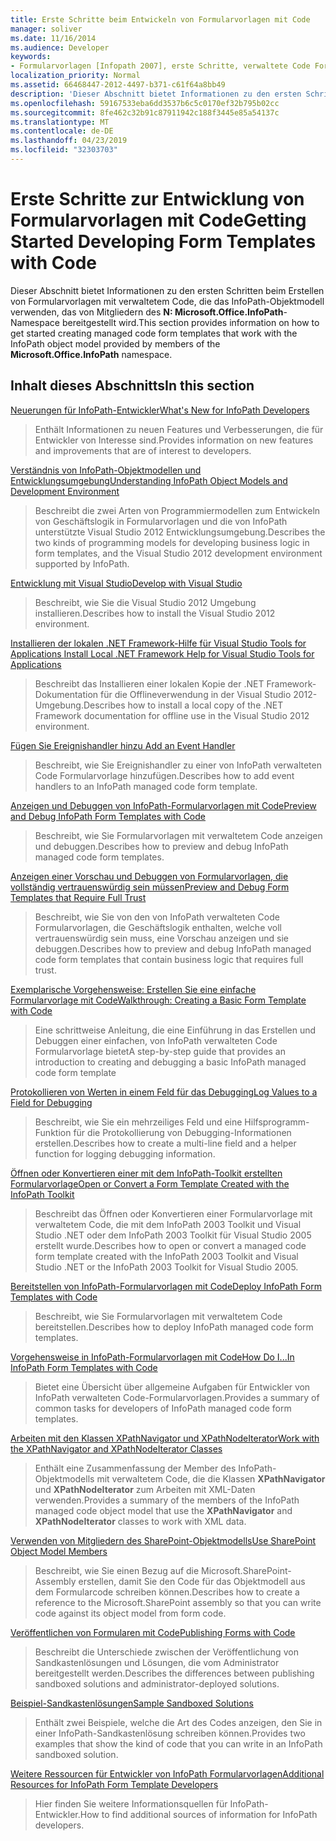 ```yaml
---
title: Erste Schritte beim Entwickeln von Formularvorlagen mit Code
manager: soliver
ms.date: 11/16/2014
ms.audience: Developer
keywords:
- Formularvorlagen [Infopath 2007], erste Schritte, verwaltete Code Formularvorlagen [InfoPath 2007], erste Schritte, InfoPath 2007, erste Schritte
localization_priority: Normal
ms.assetid: 66468447-2012-4497-b371-c61f64a8bb49
description: 'Dieser Abschnitt bietet Informationen zu den ersten Schritten beim Erstellen von Formularvorlagen mit verwaltetem Code, die das InfoPath-Objektmodell verwenden, das von Mitgliedern des N: Microsoft.Office.InfoPath-Namespace bereitgestellt wird.'
ms.openlocfilehash: 59167533eba6dd3537b6c5c0170ef32b795b02cc
ms.sourcegitcommit: 8fe462c32b91c87911942c188f3445e85a54137c
ms.translationtype: MT
ms.contentlocale: de-DE
ms.lasthandoff: 04/23/2019
ms.locfileid: "32303703"
---
```

# <a name="getting-started-developing-form-templates-with-code"></a><span data-ttu-id="9348a-104">Erste Schritte zur Entwicklung von Formularvorlagen mit Code</span><span class="sxs-lookup"><span data-stu-id="9348a-104">Getting Started Developing Form Templates with Code</span></span>

<span data-ttu-id="9348a-105">Dieser Abschnitt bietet Informationen zu den ersten Schritten beim Erstellen von Formularvorlagen mit verwaltetem Code, die das InfoPath-Objektmodell verwenden, das von Mitgliedern des **N: Microsoft.Office.InfoPath**-Namespace bereitgestellt wird.</span><span class="sxs-lookup"><span data-stu-id="9348a-105">This section provides information on how to get started creating managed code form templates that work with the InfoPath object model provided by members of the **Microsoft.Office.InfoPath** namespace.</span></span> 
  
## <a name="in-this-section"></a><span data-ttu-id="9348a-106">Inhalt dieses Abschnitts</span><span class="sxs-lookup"><span data-stu-id="9348a-106">In this section</span></span>

[<span data-ttu-id="9348a-107">Neuerungen für InfoPath-Entwickler</span><span class="sxs-lookup"><span data-stu-id="9348a-107">What's New for InfoPath Developers</span></span>](what-s-new-for-infopath-developers.md)
  
> <span data-ttu-id="9348a-108">Enthält Informationen zu neuen Features und Verbesserungen, die für Entwickler von Interesse sind.</span><span class="sxs-lookup"><span data-stu-id="9348a-108">Provides information on new features and improvements that are of interest to developers.</span></span>
    
[<span data-ttu-id="9348a-109">Verständnis von InfoPath-Objektmodellen und Entwicklungsumgebung</span><span class="sxs-lookup"><span data-stu-id="9348a-109">Understanding InfoPath Object Models and Development Environment</span></span>](understanding-infopath-object-models-and-development-environment.md)
  
> <span data-ttu-id="9348a-110">Beschreibt die zwei Arten von Programmiermodellen zum Entwickeln von Geschäftslogik in Formularvorlagen und die von InfoPath unterstützte Visual Studio 2012 Entwicklungsumgebung.</span><span class="sxs-lookup"><span data-stu-id="9348a-110">Describes the two kinds of programming models for developing business logic in form templates, and the Visual Studio 2012 development environment supported by InfoPath.</span></span>
    
[<span data-ttu-id="9348a-111">Entwicklung mit Visual Studio</span><span class="sxs-lookup"><span data-stu-id="9348a-111">Develop with Visual Studio</span></span>](how-to-develop-with-visual-studio.md)
  
> <span data-ttu-id="9348a-112">Beschreibt, wie Sie die Visual Studio 2012 Umgebung installieren.</span><span class="sxs-lookup"><span data-stu-id="9348a-112">Describes how to install the Visual Studio 2012 environment.</span></span>
    
[<span data-ttu-id="9348a-113">Installieren der lokalen .NET Framework-Hilfe für Visual Studio Tools for Applications </span><span class="sxs-lookup"><span data-stu-id="9348a-113">Install Local .NET Framework Help for Visual Studio Tools for Applications</span></span>](how-to-install-net-framework-help-for-visual-studio-tools-for-applications.md)
  
> <span data-ttu-id="9348a-114">Beschreibt das Installieren einer lokalen Kopie der .NET Framework-Dokumentation für die Offlineverwendung in der Visual Studio 2012-Umgebung.</span><span class="sxs-lookup"><span data-stu-id="9348a-114">Describes how to install a local copy of the .NET Framework documentation for offline use in the Visual Studio 2012 environment.</span></span>
    
[<span data-ttu-id="9348a-115">Fügen Sie Ereignishandler hinzu </span><span class="sxs-lookup"><span data-stu-id="9348a-115">Add an Event Handler</span></span>](how-to-add-an-event-handler.md)
  
> <span data-ttu-id="9348a-116">Beschreibt, wie Sie Ereignishandler zu einer von InfoPath verwalteten Code Formularvorlage hinzufügen.</span><span class="sxs-lookup"><span data-stu-id="9348a-116">Describes how to add event handlers to an InfoPath managed code form template.</span></span> 
    
[<span data-ttu-id="9348a-117">Anzeigen und Debuggen von InfoPath-Formularvorlagen mit Code</span><span class="sxs-lookup"><span data-stu-id="9348a-117">Preview and Debug InfoPath Form Templates with Code</span></span>](how-to-preview-and-debug-infopath-form-templates-with-code.md)
  
> <span data-ttu-id="9348a-118">Beschreibt, wie Sie Formularvorlagen mit verwaltetem Code anzeigen und debuggen.</span><span class="sxs-lookup"><span data-stu-id="9348a-118">Describes how to preview and debug InfoPath managed code form templates.</span></span>
    
[<span data-ttu-id="9348a-119">Anzeigen einer Vorschau und Debuggen von Formularvorlagen, die vollständig vertrauenswürdig sein müssen</span><span class="sxs-lookup"><span data-stu-id="9348a-119">Preview and Debug Form Templates that Require Full Trust</span></span>](how-to-preview-and-debug-form-templates-that-require-full-trust.md)
  
> <span data-ttu-id="9348a-120">Beschreibt, wie Sie von den von InfoPath verwalteten Code Formularvorlagen, die Geschäftslogik enthalten, welche voll vertrauenswürdig sein muss, eine Vorschau anzeigen und sie debuggen.</span><span class="sxs-lookup"><span data-stu-id="9348a-120">Describes how to preview and debug InfoPath managed code form templates that contain business logic that requires full trust.</span></span>
    
[<span data-ttu-id="9348a-121">Exemplarische Vorgehensweise: Erstellen Sie eine einfache Formularvorlage mit Code</span><span class="sxs-lookup"><span data-stu-id="9348a-121">Walkthrough: Creating a Basic Form Template with Code</span></span>](walkthrough-creating-a-basic-form-template-with-code.md)
  
> <span data-ttu-id="9348a-122">Eine schrittweise Anleitung, die eine Einführung in das Erstellen und Debuggen einer einfachen, von InfoPath verwalteten Code Formularvorlage bietet</span><span class="sxs-lookup"><span data-stu-id="9348a-122">A step-by-step guide that provides an introduction to creating and debugging a basic InfoPath managed code form template</span></span> 
    
[<span data-ttu-id="9348a-123">Protokollieren von Werten in einem Feld für das Debugging</span><span class="sxs-lookup"><span data-stu-id="9348a-123">Log Values to a Field for Debugging</span></span>](how-to-log-values-to-a-field-for-debugging.md)
  
> <span data-ttu-id="9348a-124">Beschreibt, wie Sie ein mehrzeiliges Feld und eine Hilfsprogramm-Funktion für die Protokollierung von Debugging-Informationen erstellen.</span><span class="sxs-lookup"><span data-stu-id="9348a-124">Describes how to create a multi-line field and a helper function for logging debugging information.</span></span>
    
[<span data-ttu-id="9348a-125">Öffnen oder Konvertieren einer mit dem InfoPath-Toolkit erstellten Formularvorlage</span><span class="sxs-lookup"><span data-stu-id="9348a-125">Open or Convert a Form Template Created with the InfoPath Toolkit</span></span>](how-to-open-or-convert-a-form-template-created-with-the-infopath-toolkit.md)
  
> <span data-ttu-id="9348a-126">Beschreibt das Öffnen oder Konvertieren einer Formularvorlage mit verwaltetem Code, die mit dem InfoPath 2003 Toolkit und Visual Studio .NET oder dem InfoPath 2003 Toolkit für Visual Studio 2005 erstellt wurde.</span><span class="sxs-lookup"><span data-stu-id="9348a-126">Describes how to open or convert a managed code form template created with the InfoPath 2003 Toolkit and Visual Studio .NET or the InfoPath 2003 Toolkit for Visual Studio 2005.</span></span>
    
[<span data-ttu-id="9348a-127">Bereitstellen von InfoPath-Formularvorlagen mit Code</span><span class="sxs-lookup"><span data-stu-id="9348a-127">Deploy InfoPath Form Templates with Code</span></span>](how-to-deploy-infopath-form-templates-with-code.md)
  
> <span data-ttu-id="9348a-128">Beschreibt, wie Sie Formularvorlagen mit verwaltetem Code bereitstellen.</span><span class="sxs-lookup"><span data-stu-id="9348a-128">Describes how to deploy InfoPath managed code form templates.</span></span>
    
[<span data-ttu-id="9348a-129">Vorgehensweise in InfoPath-Formularvorlagen mit Code</span><span class="sxs-lookup"><span data-stu-id="9348a-129">How Do I...In InfoPath Form Templates with Code</span></span>](how-do-iin-infopath-form-templates-with-code.md)
  
> <span data-ttu-id="9348a-130">Bietet eine Übersicht über allgemeine Aufgaben für Entwickler von InfoPath verwalteten Code-Formularvorlagen.</span><span class="sxs-lookup"><span data-stu-id="9348a-130">Provides a summary of common tasks for developers of InfoPath managed code form templates.</span></span>
    
[<span data-ttu-id="9348a-131">Arbeiten mit den Klassen XPathNavigator und XPathNodeIterator</span><span class="sxs-lookup"><span data-stu-id="9348a-131">Work with the XPathNavigator and XPathNodeIterator Classes</span></span>](how-to-work-with-the-xpathnavigator-and-xpathnodeiterator-classes.md)
  
> <span data-ttu-id="9348a-132">Enthält eine Zusammenfassung der Member des InfoPath-Objektmodells mit verwaltetem Code, die die Klassen **XPathNavigator** und **XPathNodeIterator** zum Arbeiten mit XML-Daten verwenden.</span><span class="sxs-lookup"><span data-stu-id="9348a-132">Provides a summary of the members of the InfoPath managed code object model that use the **XPathNavigator** and **XPathNodeIterator** classes to work with XML data.</span></span> 
    
[<span data-ttu-id="9348a-133">Verwenden von Mitgliedern des SharePoint-Objektmodells</span><span class="sxs-lookup"><span data-stu-id="9348a-133">Use SharePoint Object Model Members</span></span>](how-to-use-sharepoint-object-model-members.md)
  
> <span data-ttu-id="9348a-134">Beschreibt, wie Sie einen Bezug auf die Microsoft.SharePoint-Assembly erstellen, damit Sie den Code für das Objektmodell aus dem Formularcode schreiben können.</span><span class="sxs-lookup"><span data-stu-id="9348a-134">Describes how to create a reference to the Microsoft.SharePoint assembly so that you can write code against its object model from form code.</span></span>
    
[<span data-ttu-id="9348a-135">Veröffentlichen von Formularen mit Code</span><span class="sxs-lookup"><span data-stu-id="9348a-135">Publishing Forms with Code</span></span>](publishing-forms-with-code.md)
  
> <span data-ttu-id="9348a-136">Beschreibt die Unterschiede zwischen der Veröffentlichung von Sandkastenlösungen und Lösungen, die vom Administrator bereitgestellt werden.</span><span class="sxs-lookup"><span data-stu-id="9348a-136">Describes the differences between publishing sandboxed solutions and administrator-deployed solutions.</span></span>
    
[<span data-ttu-id="9348a-137">Beispiel-Sandkastenlösungen</span><span class="sxs-lookup"><span data-stu-id="9348a-137">Sample Sandboxed Solutions</span></span>](sample-sandboxed-solutions.md)
  
> <span data-ttu-id="9348a-138">Enthält zwei Beispiele, welche die Art des Codes anzeigen, den Sie in einer InfoPath-Sandkastenlösung schreiben können.</span><span class="sxs-lookup"><span data-stu-id="9348a-138">Provides two examples that show the kind of code that you can write in an InfoPath sandboxed solution.</span></span>
    
[<span data-ttu-id="9348a-139">Weitere Ressourcen für Entwickler von InfoPath Formularvorlagen</span><span class="sxs-lookup"><span data-stu-id="9348a-139">Additional Resources for InfoPath Form Template Developers</span></span>](additional-resources-for-infopath-form-template-developers.md)
  
> <span data-ttu-id="9348a-140">Hier finden Sie weitere Informationsquellen für InfoPath-Entwickler.</span><span class="sxs-lookup"><span data-stu-id="9348a-140">How to find additional sources of information for InfoPath developers.</span></span>
    

